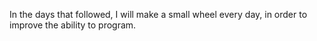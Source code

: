 In the days that followed, I will make a small wheel every day, in order to improve the ability to program.
